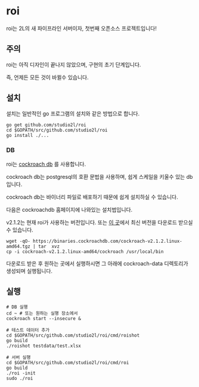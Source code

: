 # roi

roi는 2L의 새 파이프라인 서버이자, 첫번째 오픈소스 프로젝트입니다!


## 주의

roi는 아직 디자인이 끝나지 않았으며, 구현의 초기 단계입니다.

즉, 언제든 모든 것이 바뀔수 있습니다.


## 설치

설치는 일반적인 go 프로그램의 설치와 같은 방법으로 합니다.

```
go get github.com/studio2l/roi
cd $GOPATH/src/github.com/studio2l/roi
go install ./...
```

### DB

roi는 [cockroach db](https://cockroachlabs.com) 를 사용합니다.

cockroach db는 postgresql의 호환 문법을 사용하며, 쉽게 스케일을 키울수 있는 db입니다.

cockroach db는 바이너리 파일로 배포하기 때문에 쉽게 설치하실 수 있습니다.

다음은 cockroachdb 홈페이지에 나와있는 설치법입니다.

v2.1.2는 현재 roi가 사용하는 버전입니다. 또는 [이 곳](https://www.cockroachlabs.com/docs/stable/install-cockroachdb.html)에서 최신 버전을 다운로드 받으실 수 있습니다.

```
wget -qO- https://binaries.cockroachdb.com/cockroach-v2.1.2.linux-amd64.tgz | tar  xvz
cp -i cockroach-v2.1.2.linux-amd64/cockroach /usr/local/bin
```

다운로드 받은 후 원하는 곳에서 실행하시면 그 아래에 cockroach-data 디렉토리가 생성되며 실행됩니다.

## 실행

```
# DB 실행
cd ~ # 또는 원하는 실행 장소에서
cockroach start --insecure &

# 테스트 데이터 추가
cd $GOPATH/src/github.com/studio2l/roi/cmd/roishot
go build
./roishot testdata/test.xlsx

# 서버 실행
cd $GOPATH/src/github.com/studio2l/roi/cmd/roi
go build
./roi -init
sudo ./roi
```
